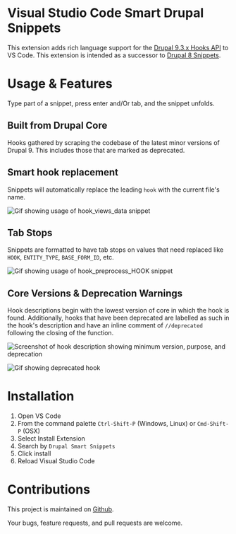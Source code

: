 # Visual Studio Code Smart Drupal Snippets

This extension adds rich language support for the
[Drupal 9.3.x Hooks API](https://api.drupal.org/api/drupal/core%21core.api.php/group/hooks/9.3.x)
to VS Code. This extension is intended as a successor to
[Drupal 8 Snippets](https://marketplace.visualstudio.com/items?itemName=dssiqueira.drupal-8-snippets).

# Usage & Features
Type part of a snippet, press enter and/Or tab, and the snippet unfolds.

## Built from Drupal Core
Hooks gathered by scraping the codebase of the latest minor versions of Drupal 9. This includes those that are marked as deprecated.

## Smart hook replacement
Snippets will automatically replace the leading `hook` with the current file's name.

![Gif showing usage of hook_views_data snippet](https://raw.githubusercontent.com/andy-blum/smart-drupal-snippets/main/images/views_data.gif)


## Tab Stops
Snippets are formatted to have tab stops on values that need replaced like `HOOK`,
`ENTITY_TYPE`, `BASE_FORM_ID`, etc.

![Gif showing usage of hook_preprocess_HOOK snippet](https://raw.githubusercontent.com/andy-blum/smart-drupal-snippets/main/images/preprocess.gif )

## Core Versions & Deprecation Warnings
Hook descriptions begin with the lowest version of core in which the hook is found.
Additionally, hooks that have been deprecated are labelled as such in the hook's
description and have an inline comment of `//deprecated` following the closing of
the function.

![Screenshot of hook description showing minimum version, purpose, and deprecation](https://raw.githubusercontent.com/andy-blum/smart-drupal-snippets/main/images/deprecation-inline.png)

![Gif showing deprecated hook](https://raw.githubusercontent.com/andy-blum/smart-drupal-snippets/main/images/deprecations.gif)

# Installation

1. Open VS Code
2. From the command palette `Ctrl-Shift-P` (Windows, Linux) or `Cmd-Shift-P` (OSX)
3. Select Install Extension
4. Search by `Drupal Smart Snippets`
5. Click install
6. Reload Visual Studio Code

# Contributions
This project is maintained on
[Github](https://github.com/andy-blum/smart-drupal-snippets).

Your bugs, feature requests, and pull requests are welcome.
